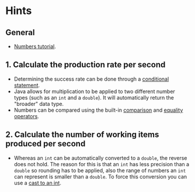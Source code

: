 # Hints

## General

- [Numbers tutorial][numbers].

## 1. Calculate the production rate per second

- Determining the success rate can be done through a [conditional statement][if-statement].
- Java allows for multiplication to be applied to two different number types (such as an `int` and a `double`). It will automatically return the "broader" data type.
- Numbers can be compared using the built-in [comparison][comparison-operators] and [equality operators][comparison-operators].

## 2. Calculate the number of working items produced per second

- Whereas an `int` can be automatically converted to a `double`, the reverse does not hold. The reason for this is that an `int` has less precision than a `double` so rounding has to be applied, also the range of numbers an `int` can represent is smaller than a `double`. To force this conversion you can use a [cast to an int][cast-int].

[cast-int]: https://www.w3schools.com/java/java_type_casting.asp
[numbers]: https://docs.oracle.com/javase/tutorial/java/nutsandbolts/datatypes.html
[if-statement]: https://docs.oracle.com/javase/tutorial/java/nutsandbolts/if.html
[comparison-operators]: https://docs.oracle.com/javase/tutorial/java/nutsandbolts/op2.html
